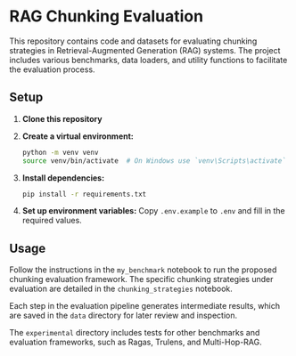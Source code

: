 # RAG Chunking Evaluation

This repository contains code and datasets for evaluating chunking strategies in Retrieval-Augmented Generation (RAG) systems. The project includes various benchmarks, data loaders, and utility functions to facilitate the evaluation process.

## Setup

1. **Clone this repository**
2. **Create a virtual environment:**

   ```sh
   python -m venv venv
   source venv/bin/activate  # On Windows use `venv\Scripts\activate`
   ```

3. **Install dependencies:**

   ```sh
   pip install -r requirements.txt
   ```

4. **Set up environment variables:**
   Copy `.env.example` to `.env` and fill in the required values.

## Usage

Follow the instructions in the `my_benchmark` notebook to run the proposed chunking evaluation framework. The specific chunking strategies under evaluation are detailed in the `chunking_strategies` notebook.

Each step in the evaluation pipeline generates intermediate results, which are saved in the `data` directory for later review and inspection.

The `experimental` directory includes tests for other benchmarks and evaluation frameworks, such as Ragas, Trulens, and Multi-Hop-RAG.
